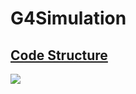 # G4Simulation

## [Code Structure](http://naotu.baidu.com/file/dc04ae893c1c7d25519dc7f0190b9aee?token=db10474eb2b608e9)

![](G4Simulation.svg)
